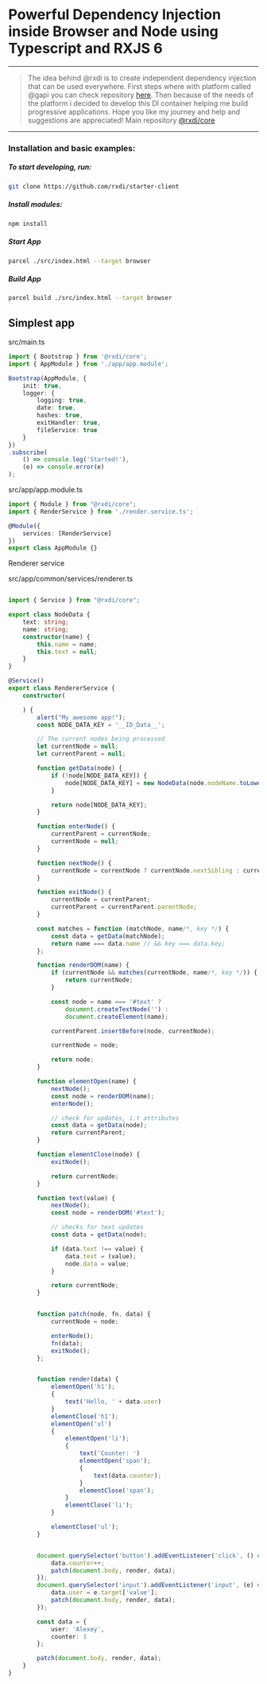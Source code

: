 # Powerful Dependency Injection inside Browser and Node using Typescript and RXJS 6
***
> The idea behind @rxdi is to create independent dependency injection that can be used everywhere.
> First steps where with platform called @gapi you can check repository [here](https://github.com/Stradivario/gapi).
> Then because of the needs of the platform i decided to develop this DI container helping me build progressive applications.
> Hope you like my journey and help and suggestions are appreciated!
Main repository [@rxdi/core](https://github.com/rxdi/core) 
***
### Installation and basic examples:

##### To start developing, run:

```bash
git clone https://github.com/rxdi/starter-client
```
##### Install modules:

```bash
npm install
```
##### Start App

```bash
parcel ./src/index.html --target browser
```

##### Build App
```bash
parcel build ./src/index.html --target browser
```

## Simplest app

src/main.ts
```typescript
import { Bootstrap } from '@rxdi/core';
import { AppModule } from './app/app.module';

Bootstrap(AppModule, {
    init: true,
    logger: {
        logging: true,
        date: true,
        hashes: true,
        exitHandler: true,
        fileService: true
    }
})
.subscribe(
    () => console.log('Started!'),
    (e) => console.error(e)
);
```

src/app/app.module.ts
```typescript
import { Module } from "@rxdi/core";
import { RenderService } from './render.service.ts';

@Module({
    services: [RenderService]
})
export class AppModule {}
```


Renderer service

src/app/common/services/renderer.ts
```typescript

import { Service } from "@rxdi/core";

export class NodeData {
    text: string;
    name: string;
    constructor(name) {
        this.name = name;
        this.text = null;
    }
}

@Service()
export class RendererService {
    constructor(

    ) {
        alert("My awesome app!");
        const NODE_DATA_KEY = '__ID_Data__';

        // The current nodes being processed
        let currentNode = null;
        let currentParent = null;

        function getData(node) {
            if (!node[NODE_DATA_KEY]) {
                node[NODE_DATA_KEY] = new NodeData(node.nodeName.toLowerCase());
            }

            return node[NODE_DATA_KEY];
        }

        function enterNode() {
            currentParent = currentNode;
            currentNode = null;
        }

        function nextNode() {
            currentNode = currentNode ? currentNode.nextSibling : currentParent.firstChild;
        }

        function exitNode() {
            currentNode = currentParent;
            currentParent = currentParent.parentNode;
        }

        const matches = function (matchNode, name/*, key */) {
            const data = getData(matchNode);
            return name === data.name // && key === data.key;
        };

        function renderDOM(name) {
            if (currentNode && matches(currentNode, name/*, key */)) {
                return currentNode;
            }

            const node = name === '#text' ?
                document.createTextNode('') :
                document.createElement(name);

            currentParent.insertBefore(node, currentNode);

            currentNode = node;

            return node;
        }

        function elementOpen(name) {
            nextNode();
            const node = renderDOM(name);
            enterNode();

            // check for updates, i.t attributes
            const data = getData(node);
            return currentParent;
        }

        function elementClose(node) {
            exitNode();

            return currentNode;
        }

        function text(value) {
            nextNode();
            const node = renderDOM('#text');

            // checks for text updates
            const data = getData(node);

            if (data.text !== value) {
                data.text = (value);
                node.data = value;
            }

            return currentNode;
        }


        function patch(node, fn, data) {
            currentNode = node;

            enterNode();
            fn(data);
            exitNode();
        };


        function render(data) {
            elementOpen('h1');
            {
                text('Hello, ' + data.user)
            }
            elementClose('h1');
            elementOpen('ul')
            {
                elementOpen('li');
                {
                    text('Counter: ')
                    elementOpen('span');
                    {
                        text(data.counter);
                    }
                    elementClose('span');
                }
                elementClose('li');
            }

            elementClose('ul');
        }


        document.querySelector('button').addEventListener('click', () => {
            data.counter++;
            patch(document.body, render, data);
        });
        document.querySelector('input').addEventListener('input', (e) => {
            data.user = e.target['value'];
            patch(document.body, render, data);
        });

        const data = {
            user: 'Alexey',
            counter: 1
        };

        patch(document.body, render, data);
    }
}

```